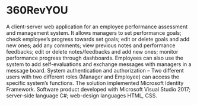 # 360RevYOU
 A client-server web application for an employee performance assessment and management system. 
 It allows managers to set performance goals; check employee’s progress towards set goals; edit or delete goals and add new ones; add any comments; view previous notes and           performance feedbacks; edit or delete notes/feedbacks and add new ones; monitor performance progress through dashboards. 
 Employees can also use the system to add self-evaluations and exchange messages with managers in a message board. 
 System authentication and authorization – Two different users with two different roles (Manager and Employee) can access the specific system’s functions. The solution implemented   Microsoft Identity Framework. 
 Software product developed with Microsoft Visual Studio 2017; server-side language C#; web-design languages HTML, CSS.

